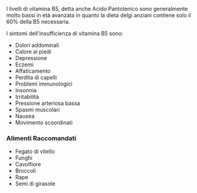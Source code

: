 I livelli di vitamina B5, detta anche Acido Pantotenico sono generalmente molto bassi in età avanzata in quanto la dieta delgi anziani contiene solo il 60% della B5 necessaria.

I sintomi dell'insufficienza di vitamina B5 sono:
- Dolori addominali
- Calore ai piedi
- Depressione
- Eczemi
- Affaticamento
- Perdita di capelli
- Problemi immunologici
- Insonnia
- Irritabilità
- Pressione arteriosa bassa
- Spasmi muscolari
- Nausea
- Movimento scoordinati

### Alimenti Raccomandati
- Fegato di vitello
- Funghi
- Cavolfiore
- Broccoli
- Rape
- Semi di girasole